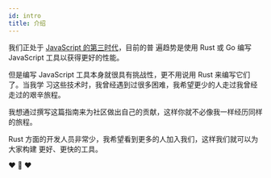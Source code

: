 ```yaml
---
id: intro
title: 介绍
---
```


我们正处于 [JavaScript 的第三时代](https://www.swyx.io/js-third-age/)，目前的普
遍趋势是使用 Rust 或 Go 编写 JavaScript 工具以获得更好的性能。

但是编写 JavaScript 工具本身就很具有挑战性，更不用说用 Rust 来编写它们了。当我学
习这些技术时，我曾经遇到过很多困难，我希望更少的人走过我曾经走过的艰辛旅程。

我想通过撰写这篇指南来为社区做出自己的贡献，这样你就不必像我一样经历同样的旅程。

Rust 方面的开发人员非常少，我希望看到更多的人加入我们，这样我们就可以为大家构建
更好、更快的工具。

❤️ 🦀 ❤️
